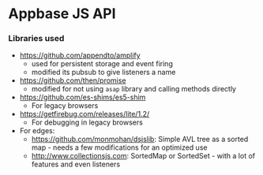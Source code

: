 # Appbase JS API

### Libraries used
 * https://github.com/appendto/amplify
     - used for persistent storage and event firing
     - modified its pubsub to give listeners a name
 * https://github.com/then/promise
     - modified for not using `asap` library and calling methods directly
 * https://github.com/es-shims/es5-shim
     - For legacy browsers
 * https://getfirebug.com/releases/lite/1.2/
     - For debugging in legacy browsers
 * For edges:
     - https://github.com/monmohan/dsjslib: Simple AVL tree as a sorted map - needs a few modifications for an optimized use
     - http://www.collectionsjs.com: SortedMap or SortedSet - with a lot of features and even listeners